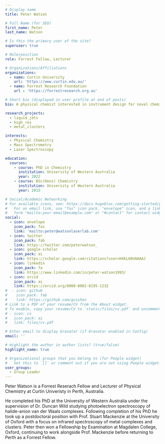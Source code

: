 ```yaml
---
# Display name
title: Peter Watson

# Full Name (for SEO)
first_name: Peter
last_name: Watson

# Is this the primary user of the site?
superuser: true

# Role/position
role: Forrest Fellow, Lecturer

# Organizations/Affiliations
organizations:
  - name: Curtin University
    url: 'https://www.curtin.edu.au/'
  - name: Forrest Research Foundation
    url : 'https://forrestresearch.org.au'

# Short bio (displayed in user profile at end of posts)
bio: A physical chemist interested in instrument design for novel chemical problems and the breadth of spectroscopic methods.

research_projects:
  - liquid_jets
  - high_res  
  - metal_clusters

interests:
  - Physical Chemistry
  - Mass Spectrometry
  - Laser Spectroscopy

education:
  courses:
    - course: PhD in Chemistry
      institution: University of Western Australia
      year: 2022
    - course: BSc(Hons) Chemistry
      institution: University of Western Australia
      year: 2015

# Social/Academic Networking
# For available icons, see: https://docs.hugoblox.com/getting-started/page-builder/#icons
#   For an email link, use "fas" icon pack, "envelope" icon, and a link in the
#   form "mailto:your-email@example.com" or "#contact" for contact widget.
social:
  - icon: envelope
    icon_pack: fas
    link: 'mailto:peter@watsonlaserlab.com'
  - icon: twitter
    icon_pack: fab
    link: https://twitter.com/peterwatson_
  - icon: google-scholar
    icon_pack: ai
    link: https://scholar.google.com/citations?user=H4kL60UAAAAJ
  - icon: linkedin
    icon_pack: fa
    link: https://www.linkedin.com/in/peter-watson1993/
  - icon: orcid
    icon_pack: ai
    link: https://orcid.org/0000-0002-8195-1232
#  - icon: github
#    icon_pack: fab
#    link: https://github.com/gcushen
# Link to a PDF of your resume/CV from the About widget.
# To enable, copy your resume/CV to `static/files/cv.pdf` and uncomment the lines below.
# - icon: cv
#   icon_pack: ai
#   link: files/cv.pdf

# Enter email to display Gravatar (if Gravatar enabled in Config)
email: ''

# Highlight the author in author lists? (true/false)
highlight_name: true

# Organizational groups that you belong to (for People widget)
#   Set this to `[]` or comment out if you are not using People widget.
user_groups:
  - Group Leader
---
```


Peter Watson is a Forrest Reserach Fellow and Lecturer of Physical Chemistry at Curtin Univeristy in Perth, Australia.

He completed his PhD at the University of Western Australia under the supervision of Dr. Duncan Wild studying photoelectron spectroscopy of halide-anion van der Waals complexes. Following completion of his PhD he took up a postdoctoral position with Prof. Stuart Mackenzie at the University of Oxford with a focus on infrared spectroscopy of metal complexes and clusters. Peter then won a Fellowship by Examination at Magdalen College, Oxford, continuing to work alongside Prof. Mackenzie before returning to Perth as a Forrest Fellow.
